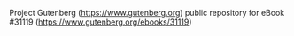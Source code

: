 Project Gutenberg (https://www.gutenberg.org) public repository for eBook #31119 (https://www.gutenberg.org/ebooks/31119)
